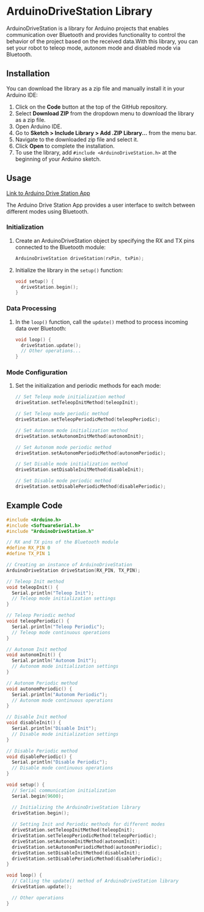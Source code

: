 # ArduinoDriveStation Library

ArduinoDriveStation is a library for Arduino projects that enables communication over Bluetooth and provides functionality to control the behavior of the project based on the received data.With this library, you can set your robot to teleop mode, autonom mode and disabled mode via Bluetooth.

## Installation

You can download the library as a zip file and manually install it in your Arduino IDE:

1. Click on the **Code** button at the top of the GitHub repository.
2. Select **Download ZIP** from the dropdown menu to download the library as a zip file.
3. Open Arduino IDE.
4. Go to **Sketch > Include Library > Add .ZIP Library...** from the menu bar.
5. Navigate to the downloaded zip file and select it.
6. Click **Open** to complete the installation.
7. To use the library, add `#include <ArduinoDriveStation.h>` at the beginning of your Arduino sketch.

## Usage

[Link to Arduino Drive Station App](https://github.com/KeremAlperBatal/ArduinoDriveStationApp)

The Arduino Drive Station App provides a user interface to switch between different modes using Bluetooth.

### Initialization

1. Create an ArduinoDriveStation object by specifying the RX and TX pins connected to the Bluetooth module:
    ```cpp
    ArduinoDriveStation driveStation(rxPin, txPin);
    ```
2. Initialize the library in the `setup()` function:
    ```cpp
    void setup() {
      driveStation.begin();
    }
    ```

### Data Processing

1. In the `loop()` function, call the `update()` method to process incoming data over Bluetooth:
    ```cpp
    void loop() {
      driveStation.update();
      // Other operations...
    }
    ```

### Mode Configuration

1. Set the initialization and periodic methods for each mode:
    ```cpp
    // Set Teleop mode initialization method
    driveStation.setTeleopInitMethod(teleopInit);

    // Set Teleop mode periodic method
    driveStation.setTeleopPeriodicMethod(teleopPeriodic);

    // Set Autonom mode initialization method
    driveStation.setAutonomInitMethod(autonomInit);

    // Set Autonom mode periodic method
    driveStation.setAutonomPeriodicMethod(autonomPeriodic);

    // Set Disable mode initialization method
    driveStation.setDisableInitMethod(disableInit);

    // Set Disable mode periodic method
    driveStation.setDisablePeriodicMethod(disablePeriodic);
    ```

## Example Code

```cpp
#include <Arduino.h>
#include <SoftwareSerial.h>
#include "ArduinoDriveStation.h"

// RX and TX pins of the Bluetooth module
#define RX_PIN 0
#define TX_PIN 1

// Creating an instance of ArduinoDriveStation
ArduinoDriveStation driveStation(RX_PIN, TX_PIN);

// Teleop Init method
void teleopInit() {
  Serial.println("Teleop Init");
  // Teleop mode initialization settings
}

// Teleop Periodic method
void teleopPeriodic() {
  Serial.println("Teleop Periodic");
  // Teleop mode continuous operations
}

// Autonom Init method
void autonomInit() {
  Serial.println("Autonom Init");
  // Autonom mode initialization settings
}

// Autonom Periodic method
void autonomPeriodic() {
  Serial.println("Autonom Periodic");
  // Autonom mode continuous operations
}

// Disable Init method
void disableInit() {
  Serial.println("Disable Init");
  // Disable mode initialization settings
}

// Disable Periodic method
void disablePeriodic() {
  Serial.println("Disable Periodic");
  // Disable mode continuous operations
}

void setup() {
  // Serial communication initialization
  Serial.begin(9600);

  // Initializing the ArduinoDriveStation library
  driveStation.begin();
  
  // Setting Init and Periodic methods for different modes
  driveStation.setTeleopInitMethod(teleopInit);
  driveStation.setTeleopPeriodicMethod(teleopPeriodic);
  driveStation.setAutonomInitMethod(autonomInit);
  driveStation.setAutonomPeriodicMethod(autonomPeriodic);
  driveStation.setDisableInitMethod(disableInit);
  driveStation.setDisablePeriodicMethod(disablePeriodic);
}

void loop() {
  // Calling the update() method of ArduinoDriveStation library
  driveStation.update();

  // Other operations
}
